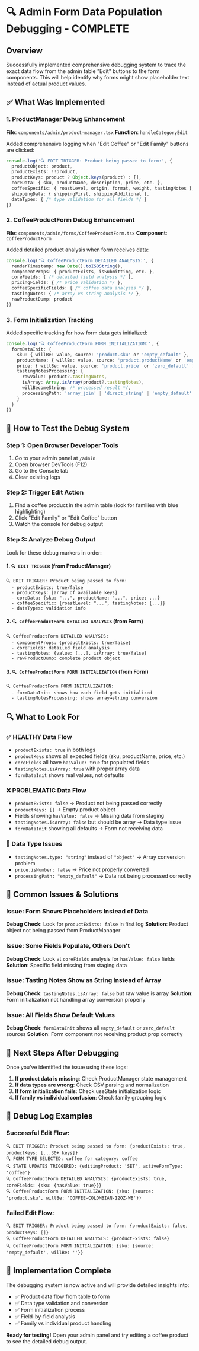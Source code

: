 # 🔍 Admin Form Data Population Debugging - COMPLETE

## Overview
Successfully implemented comprehensive debugging system to trace the exact data flow from the admin table "Edit" buttons to the form components. This will help identify why forms might show placeholder text instead of actual product values.

## ✅ What Was Implemented

### 1. ProductManager Debug Enhancement
**File**: `components/admin/product-manager.tsx`
**Function**: `handleCategoryEdit` 

Added comprehensive logging when "Edit Coffee" or "Edit Family" buttons are clicked:

```typescript
console.log('🔍 EDIT TRIGGER: Product being passed to form:', {
  productObject: product,
  productExists: !!product,
  productKeys: product ? Object.keys(product) : [],
  coreData: { sku, productName, description, price, etc. },
  coffeeSpecific: { roastLevel, origin, format, weight, tastingNotes },
  shippingData: { shippingFirst, shippingAdditional },
  dataTypes: { /* type validation for all fields */ }
})
```

### 2. CoffeeProductForm Debug Enhancement
**File**: `components/admin/forms/CoffeeProductForm.tsx`
**Component**: `CoffeeProductForm`

Added detailed product analysis when form receives data:

```typescript
console.log('🔍 CoffeeProductForm DETAILED ANALYSIS:', {
  renderTimestamp: new Date().toISOString(),
  componentProps: { productExists, isSubmitting, etc. },
  coreFields: { /* detailed field analysis */ },
  pricingFields: { /* price validation */ },
  coffeeSpecificFields: { /* coffee data analysis */ },
  tastingNotes: { /* array vs string analysis */ },
  rawProductDump: product
})
```

### 3. Form Initialization Tracking
Added specific tracking for how form data gets initialized:

```typescript
console.log('🔍 CoffeeProductForm FORM INITIALIZATION:', {
  formDataInit: {
    sku: { willBe: value, source: 'product.sku' or 'empty_default' },
    productName: { willBe: value, source: 'product.productName' or 'empty_default' },
    price: { willBe: value, source: 'product.price' or 'zero_default' },
    tastingNotesProcessing: {
      rawValue: product?.tastingNotes,
      isArray: Array.isArray(product?.tastingNotes),
      willBecomeString: /* processed result */,
      processingPath: 'array_join' | 'direct_string' | 'empty_default'
    }
  }
})
```

## 🧪 How to Test the Debug System

### Step 1: Open Browser Developer Tools
1. Go to your admin panel at `/admin`
2. Open browser DevTools (F12)
3. Go to the Console tab
4. Clear existing logs

### Step 2: Trigger Edit Action
1. Find a coffee product in the admin table (look for families with blue highlighting)
2. Click "Edit Family" or "Edit Coffee" button
3. Watch the console for debug output

### Step 3: Analyze Debug Output
Look for these debug markers in order:

#### 1. `🔍 EDIT TRIGGER` (from ProductManager)
```
🔍 EDIT TRIGGER: Product being passed to form:
  - productExists: true/false
  - productKeys: [array of available keys]  
  - coreData: {sku: "...", productName: "...", price: ...}
  - coffeeSpecific: {roastLevel: "...", tastingNotes: {...}}
  - dataTypes: validation info
```

#### 2. `🔍 CoffeeProductForm DETAILED ANALYSIS` (from Form)
```
🔍 CoffeeProductForm DETAILED ANALYSIS:
  - componentProps: {productExists: true/false}
  - coreFields: detailed field analysis
  - tastingNotes: {value: [...], isArray: true/false}
  - rawProductDump: complete product object
```

#### 3. `🔍 CoffeeProductForm FORM INITIALIZATION` (from Form)
```
🔍 CoffeeProductForm FORM INITIALIZATION:
  - formDataInit: shows how each field gets initialized
  - tastingNotesProcessing: shows array→string conversion
```

## 🔍 What to Look For

### ✅ HEALTHY Data Flow
- `productExists: true` in both logs
- `productKeys` shows all expected fields (sku, productName, price, etc.)
- `coreFields` all have `hasValue: true` for populated fields
- `tastingNotes.isArray: true` with proper array data
- `formDataInit` shows real values, not defaults

### ❌ PROBLEMATIC Data Flow
- `productExists: false` → Product not being passed correctly
- `productKeys: []` → Empty product object
- Fields showing `hasValue: false` → Missing data from staging
- `tastingNotes.isArray: false` but should be array → Data type issue
- `formDataInit` showing all defaults → Form not receiving data

### 🔧 Data Type Issues
- `tastingNotes.type: "string"` instead of `"object"` → Array conversion problem
- `price.isNumber: false` → Price not properly converted
- `processingPath: "empty_default"` → Data not being processed correctly

## 🎯 Common Issues & Solutions

### Issue: Form Shows Placeholders Instead of Data
**Debug Check**: Look for `productExists: false` in first log
**Solution**: Product object not being passed from ProductManager

### Issue: Some Fields Populate, Others Don't  
**Debug Check**: Look at `coreFields` analysis for `hasValue: false` fields
**Solution**: Specific field missing from staging data

### Issue: Tasting Notes Show as String Instead of Array
**Debug Check**: `tastingNotes.isArray: false` but raw value is array
**Solution**: Form initialization not handling array conversion properly

### Issue: All Fields Show Default Values
**Debug Check**: `formDataInit` shows all `empty_default` or `zero_default` sources
**Solution**: Form component not receiving product prop correctly

## 🚀 Next Steps After Debugging

Once you've identified the issue using these logs:

1. **If product data is missing**: Check ProductManager state management
2. **If data types are wrong**: Check CSV parsing and normalization
3. **If form initialization fails**: Check useState initialization logic
4. **If family vs individual confusion**: Check family grouping logic

## 📝 Debug Log Examples

### Successful Edit Flow:
```
🔍 EDIT TRIGGER: Product being passed to form: {productExists: true, productKeys: [...30+ keys]}
🔍 FORM TYPE SELECTED: coffee for category: coffee
🔍 STATE UPDATES TRIGGERED: {editingProduct: 'SET', activeFormType: 'coffee'}
🔍 CoffeeProductForm DETAILED ANALYSIS: {productExists: true, coreFields: {sku: {hasValue: true}}}
🔍 CoffeeProductForm FORM INITIALIZATION: {sku: {source: 'product.sku', willBe: 'COFFEE-COLOMBIAN-12OZ-WB'}}
```

### Failed Edit Flow:
```
🔍 EDIT TRIGGER: Product being passed to form: {productExists: false, productKeys: []}
🔍 CoffeeProductForm DETAILED ANALYSIS: {productExists: false}
🔍 CoffeeProductForm FORM INITIALIZATION: {sku: {source: 'empty_default', willBe: ''}}
```

## 🎉 Implementation Complete

The debugging system is now active and will provide detailed insights into:
- ✅ Product data flow from table to form
- ✅ Data type validation and conversion
- ✅ Form initialization process
- ✅ Field-by-field analysis
- ✅ Family vs individual product handling

**Ready for testing!** Open your admin panel and try editing a coffee product to see the detailed debug output.
